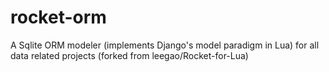 rocket-orm
==========

A Sqlite ORM modeler (implements Django's model paradigm in Lua) for all data related projects (forked from leegao/Rocket-for-Lua)
